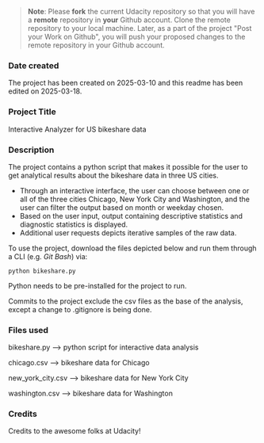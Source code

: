 >**Note**: Please **fork** the current Udacity repository so that you will have a **remote** repository in **your** Github account. Clone the remote repository to your local machine. Later, as a part of the project "Post your Work on Github", you will push your proposed changes to the remote repository in your Github account.

### Date created
The project has been created on 2025-03-10 and this readme has been edited on 2025-03-18.

### Project Title
Interactive Analyzer for US bikeshare data

### Description
The project contains a python script that makes it possible for the user to get analytical results about the bikeshare data in three US cities. 
- Through an interactive interface, the user can choose between one or all of the three cities Chicago, New York City and Washington, and the user can filter the output based on month or weekday chosen. 
- Based on the user input, output containing descriptive statistics and diagnostic statistics is displayed. 
- Additional user requests depicts iterative samples of the raw data.  

To use the project, download the files depicted below and run them through a CLI (e.g. _Git Bash_) via:

`python bikeshare.py`

Python needs to be pre-installed for the project to run.

Commits to the project exclude the csv files as the base of the analysis, except a change to .gitignore is being done.

### Files used
bikeshare.py --> python script for interactive data analysis

chicago.csv --> bikeshare data for Chicago

new_york_city.csv --> bikeshare data for New York City

washington.csv --> bikeshare data for Washington


### Credits
Credits to the awesome folks at Udacity!

